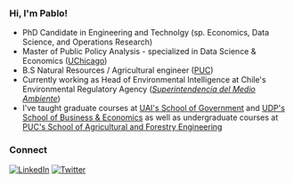 ### Hi, I'm Pablo!
- PhD Candidate in Engineering and Technolgy (sp. Economics, Data Science, and Operations Research)
- Master of Public Policy Analysis - specialized in Data Science & Economics ([UChicago](https://harris.uchicago.edu/))
- B.S Natural Resources / Agricultural engineer ([PUC](https://www.uc.cl/))
- Currently working as Head of Environmental Intelligence at Chile's Environmental Regulatory Agency ([*Superintendencia del Medio Ambiente*](https://portal.sma.gob.cl/))
- I've taught graduate courses at [UAI's School of Government](https://gobierno.uai.cl/profesor-externo-uai/pablo-aguirre/) and [UDP's School of Business & Economics](https://postgradosfee.udp.cl/personas/pablo-aguirre/) as well as undergraduate courses at [PUC's School of Agricultural and Forestry Engineering](https://agronomia.uc.cl/)

### Connect
<a href="https://www.linkedin.com/in/pjaguirreh/"><img src="https://img.shields.io/badge/LinkedIn--_.svg?style=social&logo=linkedin" alt="LinkedIn"></a> <a href="https://twitter.com/PAguirreH"><img src="https://img.shields.io/twitter/follow/PAguirreH?label=Twitter&style=social" alt="Twitter"></a>


